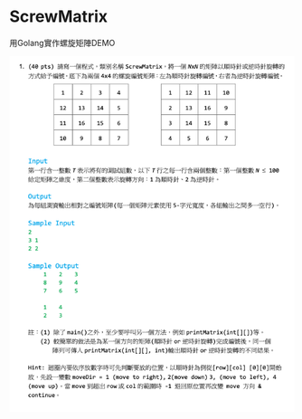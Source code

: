 # ScrewMatrix

用Golang實作螺旋矩陣DEMO

![image](https://github.com/zknow/screw-matrix/blob/master/exercise/exercise.png)
